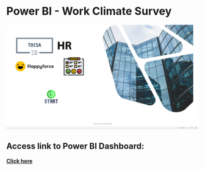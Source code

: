 # Power BI - Work Climate Survey

![Dashboard](https://github.com/pombo7676/Power-BI-Work-Climate-Survey/blob/main/Data/Dashboard.JPG)

## Access link to Power BI Dashboard:

[**Click here**](https://app.powerbi.com/view?r=eyJrIjoiZTkyNzViNDQtY2VmNC00NDgwLWJmNzEtOTE5MWRhNzlhMTFhIiwidCI6ImI0YjIzZDcxLTJjNGYtNDI2YS04NDZhLTcxNTgwYjMyNTBmMCIsImMiOjh9&pageName=ReportSection7a3f4bf06a47dc4d9b60)
